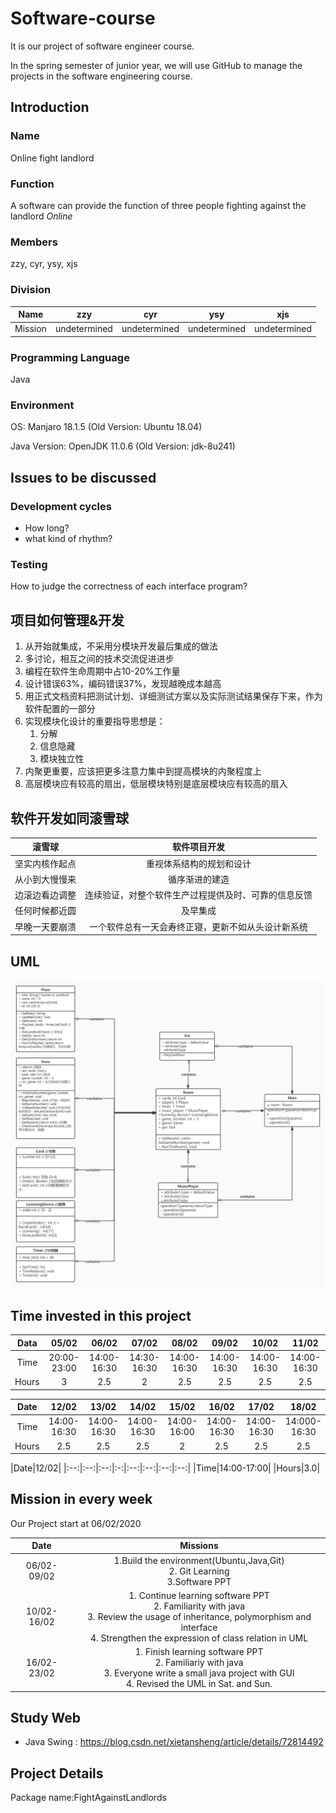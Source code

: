 # Software-course
It is our project of software engineer course.

In the spring semester of junior year, we will use GitHub to manage the projects in the software engineering course.

## Introduction
### Name
Online fight landlord

### Function
A software can provide the function of three people fighting against the landlord *Online*

### Members
zzy, cyr, ysy, xjs

### Division
| Name | zzy | cyr | ysy | xjs  |
| :--: | :--: | :--: | :--: | :-: |
| Mission | undetermined | undetermined | undetermined | undetermined |

### Programming Language
Java

### Environment
OS: Manjaro 18.1.5 (Old Version: Ubuntu 18.04)

Java Version: OpenJDK 11.0.6 (Old Version: jdk-8u241)

## Issues to be discussed

### Development cycles

- How long?
- what kind of rhythm?

### Testing

How to judge the correctness of each interface program?

## 项目如何管理&开发

1. 从开始就集成，不采用分模块开发最后集成的做法
2. 多讨论，相互之间的技术交流促进进步
3. 编程在软件生命周期中占10-20%工作量
4. 设计错误63%，编码错误37%，发现越晚成本越高
5. 用正式文档资料把测试计划、详细测试方案以及实际测试结果保存下来，作为软件配置的一部分
6. 实现模块化设计的重要指导思想是：
   1. 分解
   2. 信息隐藏
   3. 模块独立性
7. 内聚更重要，应该把更多注意力集中到提高模块的内聚程度上
8. 高层模块应有较高的扇出，低层模块特别是底层模块应有较高的扇入

## 软件开发如同滚雪球
| 滚雪球 |	软件项目开发 |
| :--: | :--: |
| 坚实内核作起点|重视体系结构的规划和设计|
|从小到大慢慢来|	循序渐进的建造|
|边滚边看边调整|	连续验证，对整个软件生产过程提供及时、可靠的信息反馈|
|任何时候都近圆|	及早集成|
|早晚一天要崩溃|	一个软件总有一天会寿终正寝，更新不如从头设计新系统|

## UML

<img src="Software_UML.jpg">

## Time invested in this project
|Data|05/02|06/02|07/02|08/02|09/02|10/02|11/02|
|:--:|:--:|:--:|:--:|:--:|:--:|:--:|:--:|
|Time|20:00-23:00|14:00-16:30|14:30-16:30|14:00-16:30|14:00-16:30|14:00-16:30|14:00-16:30|
|Hours|3|2.5|2|2.5|2.5|2.5|2.5|

|Date|12/02|13/02|14/02|15/02|16/02|17/02|18/02|
|:--:|:--:|:--:|:-:|:--:|:--:|:--:|:--:|
|Time|14:00-16:30|14:00-16:30|14:00-16:30|14:00-16:00|14:00-16:30|14:00-16:30|14:000-16:30|
|Hours|2.5|2.5|2.5|2|2.5|2.5|2.5|

|Date|12/02|
|:--:|:--:|:--:|:-:|:--:|:--:|:--:|:--:|
|Time|14:00-17:00|
|Hours|3.0|

## Mission in every week
Our Project start at 06/02/2020

| Date | Missions |
| :--: | :--: |
| 06/02-09/02 | 1.Build the environment(Ubuntu,Java,Git)<br>2. Git Learning<br>3.Software PPT<br> |
|10/02-16/02| 1. Continue learning software PPT<br>2. Familiarity with java<br>3. Review the usage of inheritance, polymorphism and interface<br>4. Strengthen the expression of class relation in UML |
| 16/02-23/02 | 1. Finish learning software PPT<br>2. Familiariy with java<br>3. Everyone write a small java project with GUI<br>4. Revised the UML in Sat. and Sun.|

## Study Web
- Java Swing :  https://blog.csdn.net/xietansheng/article/details/72814492

## Project Details
Package name:FightAgainstLandlords
